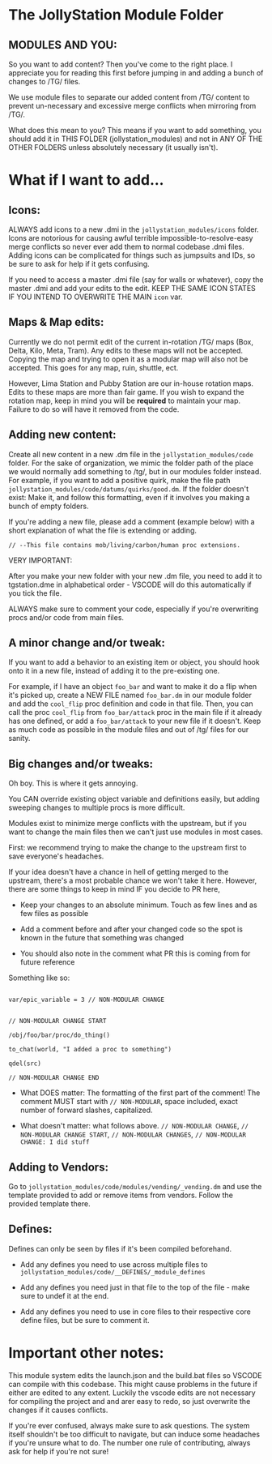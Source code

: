 
# The JollyStation Module Folder

## MODULES AND YOU:

So you want to add content? Then you've come to the right place. I appreciate you for reading this first before jumping in and adding a bunch of changes to /TG/ files.

We use module files to separate our added content from /TG/ content to prevent un-necessary and excessive merge conflicts when mirroring from /TG/.

What does this mean to you? This means if you want to add something, you should add it in THIS FOLDER (jollystation_modules) and not in ANY OF THE OTHER FOLDERS unless absolutely necessary (it usually isn't).

# What if I want to add...

## Icons:

ALWAYS add icons to a new .dmi in the `jollystation_modules/icons` folder. Icons are notorious for causing awful terrible impossible-to-resolve-easy merge conflicts so never ever add them to normal codebase .dmi files. Adding icons can be complicated for things such as jumpsuits and IDs, so be sure to ask for help if it gets confusing.

 If you need to access a master .dmi file (say for walls or whatever), copy the master .dmi and add your edits to the edit. KEEP THE SAME ICON STATES IF YOU INTEND TO OVERWRITE THE MAIN `icon` var.

## Maps & Map edits:

Currently we do not permit edit of the current in-rotation /TG/ maps (Box, Delta, Kilo, Meta, Tram). Any edits to these maps will not be accepted. Copying the map and trying to open it as a modular map will also not be accepted. This goes for any map, ruin, shuttle, ect.

However, Lima Station and Pubby Station are our in-house rotation maps. Edits to these maps are more than fair game. If you wish to expand the rotation map, keep in mind you will be **required** to maintain your map. Failure to do so will have it removed from the code.

## Adding new content:

Create all new content in a new .dm file in the `jollystation_modules/code` folder. For the sake of organization, we mimic the folder path of the place we would normally add something to /tg/, but in our modules folder instead. For example, if you want to add a positive quirk, make the file path `jollystation_modules/code/datums/quirks/good.dm`. If the folder doesn't exist: Make it, and follow this formatting, even if it involves you making a bunch of empty folders.

If you're adding a new file, please add a comment (example below) with a short explanation of what the file is extending or adding.

`// --This file contains mob/living/carbon/human proc extensions.`

VERY IMPORTANT:

After you make your new folder with your new .dm file, you need to add it to tgstation.dme in alphabetical order - VSCODE will do this automatically if you tick the file.

ALWAYS make sure to comment your code, especially if you're overwriting procs and/or code from main files. 

## A minor change and/or tweak:

If you want to add a behavior to an existing item or object, you should hook onto it in a new file, instead of adding it to the pre-existing one.

For example, if I have an object `foo_bar` and want to make it do a flip when it's picked up, create a NEW FILE named `foo_bar.dm` in our module folder and add the `cool_flip` proc definition and code in that file. Then, you can call the proc `cool_flip` from `foo_bar/attack` proc in the main file if it already has one defined, or add a `foo_bar/attack` to your new file if it doesn't. Keep as much code as possible in the module files and out of /tg/ files for our sanity.

## Big changes and/or tweaks:

Oh boy. This is where it gets annoying.

You CAN override existing object variable and definitions easily, but adding sweeping changes to multiple procs is more difficult.

Modules exist to minimize merge conflicts with the upstream, but if you want to change the main files then we can't just use modules in most cases.

First: we recommend trying to make the change to the upstream first to save everyone's headaches.

If your idea doesn't have a chance in hell of getting merged to the upstream, there's a most probable chance we won't take it here. However, there are some things to keep in mind IF you decide to PR here,

- Keep your changes to an absolute minimum. Touch as few lines and as few files as possible

- Add a comment before and after your changed code so the spot is known in the future that something was changed

- You should also note in the comment what PR this is coming from for future reference

Something like so:

```

var/epic_variable = 3 // NON-MODULAR CHANGE

```

```

// NON-MODULAR CHANGE START

/obj/foo/bar/proc/do_thing()

to_chat(world, "I added a proc to something")

qdel(src)

// NON-MODULAR CHANGE END

```

- What DOES matter: The formatting of the first part of the comment! The comment MUST start with `// NON-MODULAR`, space included, exact number of forward slashes, capitalized.

- What doesn't matter: what follows above. `// NON-MODULAR CHANGE`, `// NON-MODULAR CHANGE START`, `// NON-MODULAR CHANGES`, `// NON-MODULAR CHANGE: I did stuff`

## Adding to Vendors:

Go to `jollystation_modules/code/modules/vending/_vending.dm` and use the template provided to add or remove items from vendors. Follow the provided template there.

## Defines:

Defines can only be seen by files if it's been compiled beforehand.

- Add any defines you need to use across multiple files to `jollystation_modules/code/__DEFINES/_module_defines`

- Add any defines you need just in that file to the top of the file - make sure to undef it at the end.

- Add any defines you need to use in core files to their respective core define files, but be sure to comment it.

# Important other notes:

This module system edits the launch.json and the build.bat files so VSCODE can compile with this codebase. This might cause problems in the future if either are edited to any extent. Luckily the vscode edits are not necessary for compiling the project and and arer easy to redo, so just overwrite the changes if it causes conflicts.

If you're ever confused, always make sure to ask questions. The system itself shouldn't be too difficult to navigate, but can induce some headaches if you're unsure what to do. The number one rule of contributing, always ask for help if you're not sure!
